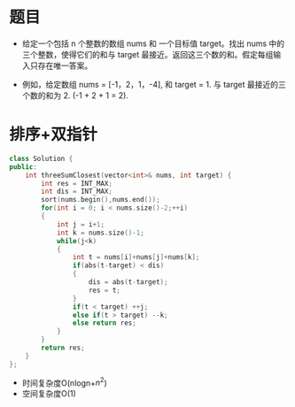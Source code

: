 # 题目
* 给定一个包括 n 个整数的数组 nums 和 一个目标值 target。找出 nums 中的三个整数，使得它们的和与 target 最接近。返回这三个数的和。假定每组输入只存在唯一答案。

* 例如，给定数组 nums = [-1，2，1，-4], 和 target = 1.
与 target 最接近的三个数的和为 2. (-1 + 2 + 1 = 2).

# 排序+双指针
```cpp
class Solution {
public:
    int threeSumClosest(vector<int>& nums, int target) {
        int res = INT_MAX;
        int dis = INT_MAX;
        sort(nums.begin(),nums.end());
        for(int i = 0; i < nums.size()-2;++i)
        {
            int j = i+1;
            int k = nums.size()-1;
            while(j<k)
            {
                int t = nums[i]+nums[j]+nums[k];
                if(abs(t-target) < dis)
                {
                    dis = abs(t-target);
                    res = t;
                }
                if(t < target) ++j;
                else if(t > target) --k; 
                else return res;
            }
        }
        return res;
    }
};
```
* 时间复杂度O(nlogn+$n^2$)
* 空间复杂度O(1)